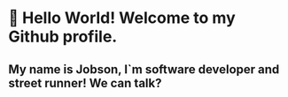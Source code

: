 # 👋 Hello World! Welcome to my Github profile.
## My name is Jobson, I`m software developer and street runner! We can talk?
